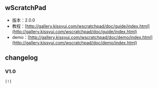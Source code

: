 ## wScratchPad

* 版本：2.0.0
* 教程：[http://gallery.kissyui.com/wscratchpad/doc/guide/index.html](http://gallery.kissyui.com/wscratchpad/doc/guide/index.html)
* demo：[http://gallery.kissyui.com/wscratchpad/doc/demo/index.html](http://gallery.kissyui.com/wscratchpad/doc/demo/index.html)

## changelog

### V1.0

    [!]



